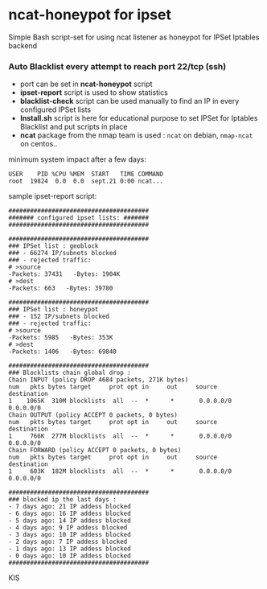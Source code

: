 # ncat-honeypot for ipset

Simple Bash script-set for using ncat listener as honeypot for IPSet Iptables backend

### Auto Blacklist every attempt to reach port 22/tcp (ssh)

- port can be set in **ncat-honeypot** script
- **ipset-report** script is used to show statistics
- **blacklist-check** script can be used manually to find an IP in every configured IPSet lists
- **Install.sh** script is here for educational purpose to set IPSet for Iptables Blacklist and put scripts in place
- **ncat** package from the nmap team is used : `ncat` on debian, `nmap-ncat` on centos..


minimum system impact after a few days:
```
USER    PID %CPU %MEM  START   TIME COMMAND
root  19824  0.0  0.0  sept.21 0:00 ncat...
```

sample ipset-report script:

```
#######################################
####### configured ipset lists: #######
#######################################

#######################################
### IPSet list : geoblock
### - 66274 IP/subnets blocked
### - rejected traffic:
# >source
-Packets: 37431   -Bytes: 1904K
# >dest
-Packets: 663   -Bytes: 39780

#######################################
### IPSet list : honeypot
### - 152 IP/subnets blocked
### - rejected traffic:
# >source
-Packets: 5985   -Bytes: 353K
# >dest
-Packets: 1406   -Bytes: 69840

#######################################
### Blocklists chain global drop :
Chain INPUT (policy DROP 4684 packets, 271K bytes)
num   pkts bytes target     prot opt in     out     source               destination
1    1065K  310M blocklists  all  --  *      *       0.0.0.0/0            0.0.0.0/0
Chain OUTPUT (policy ACCEPT 0 packets, 0 bytes)
num   pkts bytes target     prot opt in     out     source               destination
1     766K  277M blocklists  all  --  *      *       0.0.0.0/0            0.0.0.0/0
Chain FORWARD (policy ACCEPT 0 packets, 0 bytes)
num   pkts bytes target     prot opt in     out     source               destination
1     603K  182M blocklists  all  --  *      *       0.0.0.0/0            0.0.0.0/0

#######################################
### blocked ip the last days :
- 7 days ago: 21 IP addess blocked
- 6 days ago: 16 IP addess blocked
- 5 days ago: 14 IP addess blocked
- 4 days ago: 9 IP addess blocked
- 3 days ago: 10 IP addess blocked
- 2 days ago: 7 IP addess blocked
- 1 days ago: 13 IP addess blocked
- 0 days ago: 10 IP addess blocked
#######################################
```

KIS
